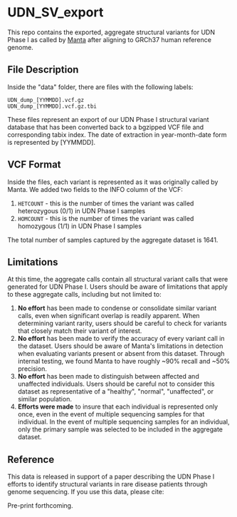 # UDN_SV_export
This repo contains the exported, aggregate structural variants for UDN Phase I as called by [Manta](https://academic.oup.com/bioinformatics/article/32/8/1220/1743909) after aligning to GRCh37 human reference genome.

## File Description
Inside the "data" folder, there are files with the following labels:
```
UDN_dump_[YYMMDD].vcf.gz
UDN_dump_[YYMMDD].vcf.gz.tbi
```
These files represent an export of our UDN Phase I structural variant database that has been converted back to a bgzipped VCF file and corresponding tabix index.  The date of extraction in year-month-date form is represented by [YYMMDD].

## VCF Format
Inside the files, each variant is represented as it was originally called by Manta.  We added two fields to the INFO column of the VCF:

1. `HETCOUNT` - this is the number of times the variant was called heterozygous (0/1) in UDN Phase I samples
2. `HOMCOUNT` - this is the number of times the variant was called homozygous (1/1) in UDN Phase I samples

The total number of samples captured by the aggregate dataset is 1641.

## Limitations
At this time, the aggregate calls contain all structural variant calls that were generated for UDN Phase I.  Users should be aware of limitations that apply to these aggregate calls, including but not limited to:

1. **No effort** has been made to condense or consolidate similar variant calls, even when significant overlap is readily apparent.  When determining variant rarity, users should be careful to check for variants that closely match their variant of interest.
1. **No effort** has been made to verify the accuracy of every variant call in the dataset.  Users should be aware of Manta's limitations in detection when evaluating variants present or absent from this dataset.  Through internal testing, we found Manta to have roughly ~90% recall and ~50% precision.  
2. **No effort** has been made to distinguish between affected and unaffected individuals.  Users should be careful not to consider this dataset as representative of a "healthy", "normal", "unaffected", or similar population.
3. **Efforts were made** to insure that each individual is represented only once, even in the event of multiple sequencing samples for that individual.  In the event of multiple sequencing samples for an individual, only the primary sample was selected to be included in the aggregate dataset.

## Reference
This data is released in support of a paper describing the UDN Phase I efforts to identify structural variants in rare disease patients through genome sequencing.  If you use this data, please cite:

Pre-print forthcoming.